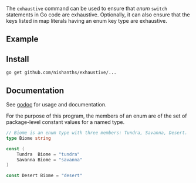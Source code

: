 The `exhaustive` command can be used to ensure that _enum_ `switch` statements in Go code are
exhaustive. Optionally, it can also ensure that the keys listed in map literals having an
enum key type are exhaustive.

## Example

## Install

```
go get github.com/nishanths/exhaustive/...
```

## Documentation

See [godoc](https://godoc.org/github.com/nishanths/exhaustive/cmd/exhaustive) for usage and documentation.

For the purpose of this program, the members of an enum are of the set of package-level constant
values for a named type.

```go
// Biome is an enum type with three members: Tundra, Savanna, Desert.
type Biome string

const (
	Tundra  Biome = "tundra"
	Savanna Biome = "savanna"
)

const Desert Biome = "desert"
```
